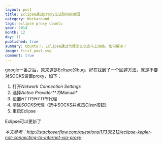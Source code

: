 ```yaml
---
layout: post
title: Eclipse通过proxy无法联网的原因
category: Workaround
tags: eclipse proxy ubuntu
year: 2014
month: 12
day: 11
published: true
summary: Ubuntu下，Eclipse通过代理怎么也连不上网络，如何解决？ 
image: first_post.svg
comment: true
---
```


google一番之后，原来这是Eclispe的bug，好在找到了一个回避方法，就是不要对SOCKS设置proxy，如下：

1. 打开*Network Connection Settings*
2. 选择*Active Provider**为*Manual*
3. 设置*HTTP/HTTPS*代理
4. 清除*SOCKS*代理（选中SOCKS并点击*Clear*按钮）
5. 重启Eclipse

Eclipse可以更新了

*本文参考：http://stackoverflow.com/questions/17338212/eclipse-kepler-not-connecting-to-internet-via-proxy*